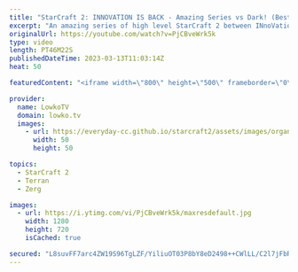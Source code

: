 ```yaml
---
title: "StarCraft 2: INNOVATION IS BACK - Amazing Series vs Dark! (Best-of-3)"
excerpt: "An amazing series of high level StarCraft 2 between INnoVation (Terran) and Dark (Zerg). INnoVation just came back from his military service in South Korea, and somehow is already back in form. As a champion of many tournaments such as the GSL, WESG, SSL, IEM, WCS, MLG, etc, he clearly does not need"
originalUrl: https://youtube.com/watch?v=PjCBveWrk5k
type: video
length: PT46M22S
publishedDateTime: 2023-03-13T11:03:14Z
heat: 50

featuredContent: "<iframe width=\"800\" height=\"500\" frameborder=\"0\" src=\"https://www.youtube.com/embed/PjCBveWrk5k\" allow=\"accelerometer; autoplay; encrypted-media; gyroscope; picture-in-picture\" allowfullscreen></iframe>"

provider:
  name: LowkoTV
  domain: lowko.tv
  images:
    - url: https://everyday-cc.github.io/starcraft2/assets/images/organizations/lowko.tv-50x50.jpg
      width: 50
      height: 50

topics:
  - StarCraft 2
  - Terran
  - Zerg

images:
  - url: https://i.ytimg.com/vi/PjCBveWrk5k/maxresdefault.jpg
    width: 1280
    height: 720
    isCached: true

secured: "L8suvFF7arc4ZW19S96TgLZF/YiliuOT03P8bY8eD2498++CWlLL/C2l7jFbR71Wv0qpvpVF7Mo3iHm1Wby57QMZJ9pl/BKqwBYet375NnRxYHJHhvK8CQV/fEqP5MB93I3sg9Vzobs1cliJW18NCyUTuxPd64s3482q9RXl9w3D5lQ4rJujzvC4PO+jGK0YZHPcUgS+sNfDtmbr3S96kaWuabPKTpmEnez9QK7dc+MGCI/6aLSKL6jfYdsetSygfPrEXg26EbehE+I2owA1MVg0MQOnEPwtbU/xE4YqSHw5Cl/qVAfQa6oMYqEiHXqkLqBeOg6FXZQqqnnTLBx6KRL3lDDUsZiSc7BTdXOqUOmcYIj5c3gMICSOIf0fJezDOlgCBKudbQRcPP1dffNif9XzVI5Hh6O7GXtI77YbVNY=;GdWrMDPe+5xPoKk/w03hKA=="
---
```


